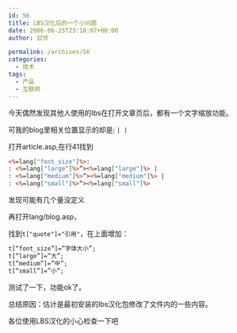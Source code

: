 ```yaml
---
id: 56
title: LBS汉化后的一个小问题
date: 2006-06-25T23:18:07+00:00
author: 愆伏

permalink: /archives/56
categories:
  - 技术
tags:
  - 产品
  - 互联网
---
```

今天偶然发现其他人使用的lbs在打开文章页后，都有一个文字缩放功能。
  
可我的blog里相关位置显示的却是: `| |`
  
打开article.asp,在行41找到

```asp
<%=lang["font_size"]%>:
: <%=lang["large"]%>“><%=lang["large"]%> |
: <%=lang["medium"]%>“><%=lang["medium"]%> |
: <%=lang["small"]%>“><%=lang["small"]%>
```

发现可能有几个量没定义
  
再打开lang/blog.asp，
  
找到`t["quote"]="引用"`，在上面增加：

```asp
t[“font_size”]=”字体大小”;
t[“large”]=”大”;
t[“medium”]=”中”;
t[“small”]=”小”;
```
测试了一下，功能ok了。
  
总结原因：估计是最初安装的lbs汉化包修改了文件内的一些内容。
  
各位使用LBS汉化的小心检查一下吧